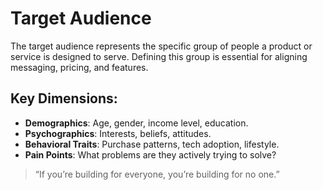 # Target Audience

The target audience represents the specific group of people a product or service is designed to serve. Defining this group is essential for aligning messaging, pricing, and features.

## Key Dimensions:
- **Demographics**: Age, gender, income level, education.
- **Psychographics**: Interests, beliefs, attitudes.
- **Behavioral Traits**: Purchase patterns, tech adoption, lifestyle.
- **Pain Points**: What problems are they actively trying to solve?

> “If you’re building for everyone, you’re building for no one.”
